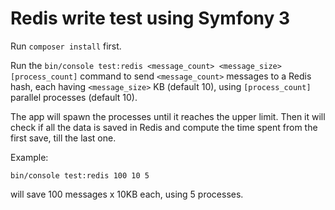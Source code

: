 Redis write test using Symfony 3
================================

Run `composer install` first.

Run the `bin/console test:redis <message_count> <message_size> [process_count]` command to send `<message_count>`
messages to a Redis hash, each having `<message_size>` KB (default 10), using `[process_count]` parallel processes
(default 10).

The app will spawn the processes until it reaches the upper limit. Then it will check if all the data is saved in Redis
and compute the time spent from the first save, till the last one.

Example:

`bin/console test:redis 100 10 5`

will save 100 messages x 10KB each, using 5 processes.
